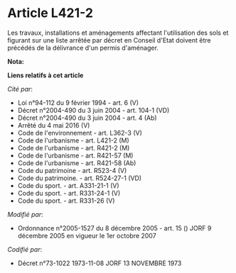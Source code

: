 # Article L421-2

Les travaux, installations et aménagements affectant l'utilisation des sols et figurant sur une liste arrêtée par décret en
Conseil d'Etat doivent être précédés de la délivrance d'un permis d'aménager.

**Nota:**



**Liens relatifs à cet article**

_Cité par_:

  - Loi n°94-112 du 9 février 1994 - art. 6 (V)
  - Décret n°2004-490 du 3 juin 2004 - art. 104-1 (VD)
  - Décret n°2004-490 du 3 juin 2004 - art. 4 (Ab)
  - Arrêté du 4 mai 2016 (V)
  - Code de l'environnement - art. L362-3 (V)
  - Code de l'urbanisme - art. L421-2 (M)
  - Code de l'urbanisme - art. R421-2 (M)
  - Code de l'urbanisme - art. R421-57 (M)
  - Code de l'urbanisme - art. R421-58 (Ab)
  - Code du patrimoine - art. R523-4 (V)
  - Code du patrimoine. - art. R524-27-1 (VD)
  - Code du sport. - art. A331-21-1 (V)
  - Code du sport. - art. R331-24-1 (V)
  - Code du sport. - art. R331-26 (V)

_Modifié par_:

  - Ordonnance n°2005-1527 du 8 décembre 2005 - art. 15 () JORF 9 décembre 2005 en vigueur le 1er octobre 2007

_Codifié par_:

  - Décret n°73-1022 1973-11-08 JORF 13 NOVEMBRE 1973
